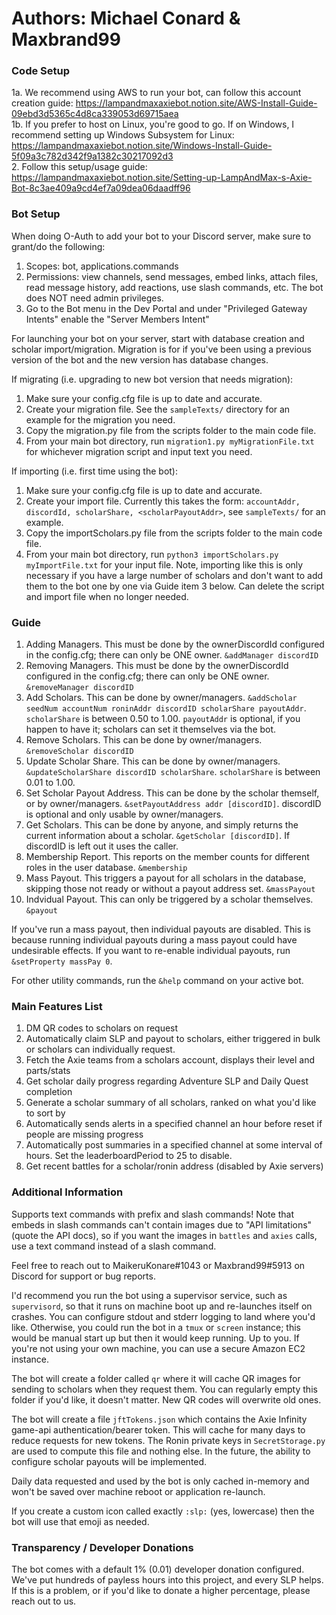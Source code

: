 # Authors: Michael Conard & Maxbrand99

### Code Setup
1a. We recommend using AWS to run your bot, can follow this account creation guide: https://lampandmaxaxiebot.notion.site/AWS-Install-Guide-09ebd3d5365c4d8ca339053d69715aea  
1b. If you prefer to host on Linux, you're good to go. If on Windows, I recommend setting up Windows Subsystem for Linux: https://lampandmaxaxiebot.notion.site/Windows-Install-Guide-5f09a3c782d342f9a1382c30217092d3  
2. Follow this setup/usage guide: https://lampandmaxaxiebot.notion.site/Setting-up-LampAndMax-s-Axie-Bot-8c3ae409a9cd4ef7a09dea06daadff96

### Bot Setup
When doing O-Auth to add your bot to your Discord server, make sure to grant/do the following:
1. Scopes: bot, applications.commands
2. Permissions: view channels, send messages, embed links, attach files, read message history, add reactions, use slash commands, etc. The bot does NOT need admin privileges.
3. Go to the Bot menu in the Dev Portal and under "Privileged Gateway Intents" enable the "Server Members Intent"

For launching your bot on your server, start with database creation and scholar import/migration. Migration is for if you've been using a previous version of the bot and the new version has database changes.

If migrating (i.e. upgrading to new bot version that needs migration):
1. Make sure your config.cfg file is up to date and accurate.
2. Create your migration file. See the `sampleTexts/` directory for an example for the migration you need.
3. Copy the migration.py file from the scripts folder to the main code file.
3. From your main bot directory, run `migration1.py myMigrationFile.txt` for whichever migration script and input text you need.

If importing (i.e. first time using the bot):
1. Make sure your config.cfg file is up to date and accurate.
2. Create your import file. Currently this takes the form: `accountAddr, discordId, scholarShare, <scholarPayoutAddr>`, see `sampleTexts/` for an example.
3. Copy the importScholars.py file from the scripts folder to the main code file.
3. From your main bot directory, run `python3 importScholars.py myImportFile.txt` for your input file. 
Note, importing like this is only necessary if you have a large number of scholars and don't want to add them to the bot one by one via Guide item 3 below. Can delete the script and import file when no longer needed.

### Guide
1. Adding Managers. This must be done by the ownerDiscordId configured in the config.cfg; there can only be ONE owner. `&addManager discordID`
2. Removing Managers. This must be done by the ownerDiscordId configured in the config.cfg; there can only be ONE owner. `&removeManager discordID`
3. Add Scholars. This can be done by owner/managers. `&addScholar seedNum accountNum roninAddr discordID scholarShare payoutAddr`. `scholarShare` is between 0.50 to 1.00. `payoutAddr` is optional, if you happen to have it; scholars can set it themselves via the bot.
4. Remove Scholars. This can be done by owner/managers. `&removeScholar discordID`
5. Update Scholar Share. This can be done by owner/managers. `&updateScholarShare discordID scholarShare`. `scholarShare` is between 0.01 to 1.00.
6. Set Scholar Payout Address. This can be done by the scholar themself, or by owner/managers. `&setPayoutAddress addr [discordID]`. discordID is optional and only usable by owner/managers.
7. Get Scholars. This can be done by anyone, and simply returns the current information about a scholar. `&getScholar [discordID]`. If discordID is left out it uses the caller.
8. Membership Report. This reports on the member counts for different roles in the user database. `&membership`
9. Mass Payout. This triggers a payout for all scholars in the database, skipping those not ready or without a payout address set. `&massPayout`
10. Indvidual Payout. This can only be triggered by a scholar themselves. `&payout`

If you've run a mass payout, then individual payouts are disabled. This is because running individual payouts during a mass payout could have undesirable effects. If you want to re-enable individual payouts, run `&setProperty massPay 0`.

For other utility commands, run the `&help` command on your active bot.

### Main Features List
1. DM QR codes to scholars on request
2. Automatically claim SLP and payout to scholars, either triggered in bulk or scholars can individually request.
3. Fetch the Axie teams from a scholars account, displays their level and parts/stats
4. Get scholar daily progress regarding Adventure SLP and Daily Quest completion
5. Generate a scholar summary of all scholars, ranked on what you'd like to sort by
6. Automatically sends alerts in a specified channel an hour before reset if people are missing progress
7. Automatically post summaries in a specified channel at some interval of hours. Set the leaderboardPeriod to 25 to disable.
8. Get recent battles for a scholar/ronin address (disabled by Axie servers)

### Additional Information
Supports text commands with prefix and slash commands! Note that embeds in slash commands can't contain images due to "API limitations" (quote the API docs), so if you want the images in `battles` and `axies` calls, use a text command instead of a slash command.

Feel free to reach out to MaikeruKonare#1043 or Maxbrand99#5913 on Discord for support or bug reports.

I'd recommend you run the bot using a supervisor service, such as `supervisord`, so that it runs on machine boot up and re-launches itself on crashes. You can configure stdout and stderr logging to land where you'd like. Otherwise, you could run the bot in a `tmux` or `screen` instance; this would be manual start up but then it would keep running. Up to you. If you're not using your own machine, you can use a secure Amazon EC2 instance.

The bot will create a folder called `qr` where it will cache QR images for sending to scholars when they request them. You can regularly empty this folder if you'd like, it doesn't matter. New QR codes will overwrite old ones.

The bot will create a file `jftTokens.json` which contains the Axie Infinity game-api authentication/bearer token. This will cache for many days to reduce requests for new tokens. The Ronin private keys in `SecretStorage.py` are used to compute this file and nothing else. In the future, the ability to configure scholar payouts will be implemented.

Daily data requested and used by the bot is only cached in-memory and won't be saved over machine reboot or application re-launch.

If you create a custom icon called exactly `:slp:` (yes, lowercase) then the bot will use that emoji as needed.

### Transparency / Developer Donations
The bot comes with a default 1% (0.01) developer donation configured. We've put hundreds of payless hours into this project, and every SLP helps. If this is a problem, or if you'd like to donate a higher percentage, please reach out to us.
